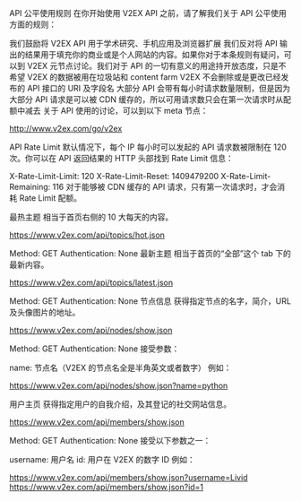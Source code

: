 API 公平使用规则
在你开始使用 V2EX API 之前，请了解我们关于 API 公平使用方面的规则：

我们鼓励将 V2EX API 用于学术研究、手机应用及浏览器扩展
我们反对将 API 输出的结果用于填充你的商业或是个人网站的内容。如果你对于本条规则有疑问，可以到 V2EX 元节点讨论。我们对于 API 的一切有意义的用途持开放态度，只是不希望 V2EX 的数据被用在垃圾站和 content farm
V2EX 不会删除或是更改已经发布的 API 接口的 URI 及字段名
大部分 API 会带有每小时请求数量限制，但是因为大部分 API 请求是可以被 CDN 缓存的，所以可用请求数只会在第一次请求时从配额中减去
关于 API 使用的讨论，可以到以下 meta 节点：

http://www.v2ex.com/go/v2ex

API Rate Limit
默认情况下，每个 IP 每小时可以发起的 API 请求数被限制在 120 次。你可以在 API 返回结果的 HTTP 头部找到 Rate Limit 信息：

X-Rate-Limit-Limit: 120
X-Rate-Limit-Reset: 1409479200
X-Rate-Limit-Remaining: 116
对于能够被 CDN 缓存的 API 请求，只有第一次请求时，才会消耗 Rate Limit 配额。

最热主题
相当于首页右侧的 10 大每天的内容。

https://www.v2ex.com/api/topics/hot.json

Method: GET
Authentication: None
最新主题
相当于首页的“全部”这个 tab 下的最新内容。

https://www.v2ex.com/api/topics/latest.json

Method: GET
Authentication: None
节点信息
获得指定节点的名字，简介，URL 及头像图片的地址。

https://www.v2ex.com/api/nodes/show.json

Method: GET
Authentication: None
接受参数：

name: 节点名（V2EX 的节点名全是半角英文或者数字）
例如：

https://www.v2ex.com/api/nodes/show.json?name=python

用户主页
获得指定用户的自我介绍，及其登记的社交网站信息。

https://www.v2ex.com/api/members/show.json

Method: GET
Authentication: None
接受以下参数之一：

username: 用户名
id: 用户在 V2EX 的数字 ID
例如：

https://www.v2ex.com/api/members/show.json?username=Livid
https://www.v2ex.com/api/members/show.json?id=1